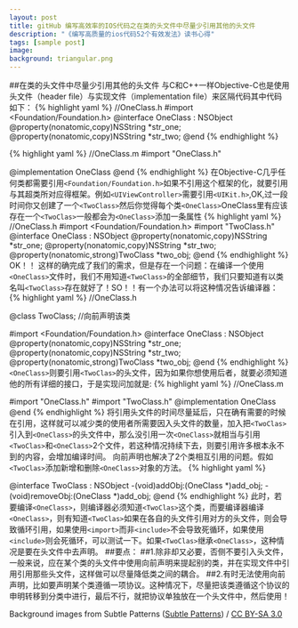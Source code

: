 ```yaml
---
layout: post
title: gitHub 编写高效率的IOS代码之在类的头文件中尽量少引用其他的头文件
description: "《编写高质量的ios代码52个有效发法》读书心得"
tags: [sample post]
image:
background: triangular.png
---
```

##在类的头文件中尽量少引用其他的头文件
与C和C++一样Objective-C也是使用头文件（header file）与实现文件（implementation file）来区隔代码其中代码如下：
{% highlight yaml %}
//OneClass.h
#import <Foundation/Foundation.h>
@interface OneClass : NSObject
@property(nonatomic,copy)NSString *str_one;
@property(nonatomic,copy)NSString *str_two;
@end
{% endhighlight %}

{% highlight yaml %}
//OneClass.m
#import "OneClass.h"

@implementation OneClass
@end
{% endhighlight %}
在Objective-C几乎任何类都需要引用`<Foundation/Foundation.h>`如果不引用这个框架的化，就要引用与其超类所对应得框架。例如`<UIViewController>`需要引用`<UIKit.h>`,OK,过一段时间你又创建了一个`<TwoClass>`然后你觉得每个类`<OneClass>`OneClass里有应该存在一个`<TwoClas>`一般都会为`<OneClass>`添加一条属性
{% highlight yaml %}
//OneClass.h
#import <Foundation/Foundation.h>
#import "TwoClass.h"
@interface OneClass : NSObject
@property(nonatomic,copy)NSString *str_one;
@property(nonatomic,copy)NSString *str_two;
@property(nonatomic,strong)TwoClass *two_obj;
@end
{% endhighlight %}
OK！！ 这样的确完成了我们的需求，但是存在一个问题：在编译一个使用`<OneClass>`文件时，我们不用知道`<TwoClass>`的全部细节，我们只要知道有以类名叫`<TwoClass>`存在就好了！SO！！有一个办法可以将这种情况告诉编译器：
{% highlight yaml %}
//OneClass.h

@class TwoClass; //向前声明该类

#import <Foundation/Foundation.h>
@interface OneClass : NSObject
@property(nonatomic,copy)NSString *str_one;
@property(nonatomic,copy)NSString *str_two;
@property(nonatomic,strong)TwoClass *two_obj;
@end
{% endhighlight %}
`<OneClass>`则要引用`<TwoClas>`的头文件，因为如果你想使用后者，就要必须知道他的所有详细的接口，于是实现问加就是:
{% highlight yaml %}
//OneClass.m

#import "OneClass.h"
#import "TwoClass.h"
@implementation OneClass
@end
{% endhighlight %}
	将引用头文件的时间尽量延后，只在确有需要的时候在引用，这样就可以减少类的使用者所需要因入头文件的数量，加入把`<TwoClas>`引入到`<OneClass>`的头文件中，那么没引用一次`<OneClass>`就相当与引用
`<TwoClas>`和`<OneClass>`2个文件，若这种情况持续下去，则要引用许多根本永不到的内容，会增加编译时间。
	向前声明也解决了2个类相互引用的问题。假如`<TwoClas>`添加新增和删除`<OneClass>`对象的方法。
{% highlight yaml %}

@interface TwoClass : NSObject
-(void)addObj:(OneClass *)add_obj;
-(void)removeObj:(OneClass *)add_obj;
@end
{% endhighlight %}
此时，若要编译`<OneClass>`，则编译器必须知道`<TwoClas>`这个类，而要编译器编译`<OneClass>`，则有知道`<TwoClas>`如果在各自的头文件引用对方的头文件，则会导致循环引用，如果使用`<import>`而非`<include>`不会导致死循环，如果使用`<include>`则会死循环，可以测试一下。如果`<TwoClas>`继承`<OneClass>`，这种情况是要在头文件中去声明。
##要点：
##1.除非却又必要，否侧不要引入头文件，一般来说，应在某个类的头文件中使用向前声明来提起别的类，并在实现文件中引用引用那些头文件，这样做可以尽量降低类之间的耦合。
##2.有时无法使用向前声明，比如要声明某个类遵循一项协议。这种情况下，尽量把该类遵循这个协议的申明转移到分类中进行，最后不行，就把协议单独放在一个头文件中，然后使用！
<div xmlns:cc="http://creativecommons.org/ns#" xmlns:dct="http://purl.org/dc/terms/" about="http://subtlepatterns.com" class="notice">Background images from <span property="dct:title">Subtle Patterns</span> (<a rel="cc:attributionURL" property="cc:attributionName" href="http://subtlepatterns.com">Subtle Patterns</a>) / <a rel="license" href="http://creativecommons.org/licenses/by-sa/3.0/">CC BY-SA 3.0</a></div>
